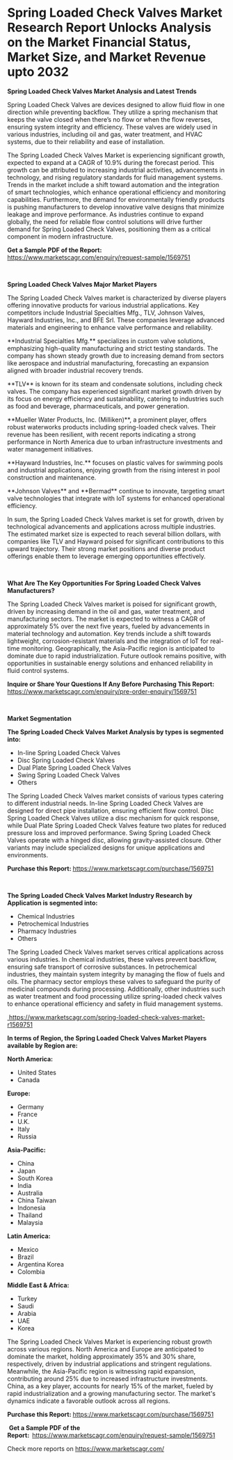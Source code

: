 <p><h1>Spring Loaded Check Valves Market Research Report Unlocks Analysis on the Market Financial Status, Market Size, and Market Revenue upto 2032</h1></p><p><strong>Spring Loaded Check Valves Market Analysis and Latest Trends</strong></p>
<p><p>Spring Loaded Check Valves are devices designed to allow fluid flow in one direction while preventing backflow. They utilize a spring mechanism that keeps the valve closed when there’s no flow or when the flow reverses, ensuring system integrity and efficiency. These valves are widely used in various industries, including oil and gas, water treatment, and HVAC systems, due to their reliability and ease of installation.</p><p>The Spring Loaded Check Valves Market is experiencing significant growth, expected to expand at a CAGR of 10.9% during the forecast period. This growth can be attributed to increasing industrial activities, advancements in technology, and rising regulatory standards for fluid management systems. Trends in the market include a shift toward automation and the integration of smart technologies, which enhance operational efficiency and monitoring capabilities. Furthermore, the demand for environmentally friendly products is pushing manufacturers to develop innovative valve designs that minimize leakage and improve performance. As industries continue to expand globally, the need for reliable flow control solutions will drive further demand for Spring Loaded Check Valves, positioning them as a critical component in modern infrastructure.</p></p>
<p><strong>Get a Sample PDF of the Report:&nbsp;</strong> <a href="https://www.marketscagr.com/enquiry/request-sample/1569751?utm_campaign=3432&utm_medium=2&utm_source=Github&utm_content=ia&utm_term=25032025&utm_id=spring-loaded-check-valves">https://www.marketscagr.com/enquiry/request-sample/1569751</a></p>
<p>&nbsp;</p>
<p><strong>Spring Loaded Check Valves Major Market Players</strong></p>
<p><p>The Spring Loaded Check Valves market is characterized by diverse players offering innovative products for various industrial applications. Key competitors include Industrial Specialties Mfg., TLV, Johnson Valves, Hayward Industries, Inc., and BFE Srl. These companies leverage advanced materials and engineering to enhance valve performance and reliability.</p><p>**Industrial Specialties Mfg.** specializes in custom valve solutions, emphasizing high-quality manufacturing and strict testing standards. The company has shown steady growth due to increasing demand from sectors like aerospace and industrial manufacturing, forecasting an expansion aligned with broader industrial recovery trends.</p><p>**TLV** is known for its steam and condensate solutions, including check valves. The company has experienced significant market growth driven by its focus on energy efficiency and sustainability, catering to industries such as food and beverage, pharmaceuticals, and power generation.</p><p>**Mueller Water Products, Inc. (Milliken)**, a prominent player, offers robust waterworks products including spring-loaded check valves. Their revenue has been resilient, with recent reports indicating a strong performance in North America due to urban infrastructure investments and water management initiatives.</p><p>**Hayward Industries, Inc.** focuses on plastic valves for swimming pools and industrial applications, enjoying growth from the rising interest in pool construction and maintenance. </p><p>**Johnson Valves** and **Bermad** continue to innovate, targeting smart valve technologies that integrate with IoT systems for enhanced operational efficiency.</p><p>In sum, the Spring Loaded Check Valves market is set for growth, driven by technological advancements and applications across multiple industries. The estimated market size is expected to reach several billion dollars, with companies like TLV and Hayward poised for significant contributions to this upward trajectory. Their strong market positions and diverse product offerings enable them to leverage emerging opportunities effectively.</p></p>
<p>&nbsp;</p>
<p><strong>What Are The Key Opportunities For Spring Loaded Check Valves Manufacturers?</strong></p>
<p><p>The Spring Loaded Check Valves market is poised for significant growth, driven by increasing demand in the oil and gas, water treatment, and manufacturing sectors. The market is expected to witness a CAGR of approximately 5% over the next five years, fueled by advancements in material technology and automation. Key trends include a shift towards lightweight, corrosion-resistant materials and the integration of IoT for real-time monitoring. Geographically, the Asia-Pacific region is anticipated to dominate due to rapid industrialization. Future outlook remains positive, with opportunities in sustainable energy solutions and enhanced reliability in fluid control systems.</p></p>
<p><strong>Inquire or Share Your Questions If Any Before Purchasing This Report:</strong> <a href="https://www.marketscagr.com/enquiry/pre-order-enquiry/1569751?utm_campaign=3432&utm_medium=2&utm_source=Github&utm_content=ia&utm_term=25032025&utm_id=spring-loaded-check-valves">https://www.marketscagr.com/enquiry/pre-order-enquiry/1569751</a></p>
<p>&nbsp;</p>
<p><strong>Market Segmentation</strong></p>
<p><strong>The Spring Loaded Check Valves Market Analysis by types is segmented into:</strong></p>
<p><ul><li>In-line Spring Loaded Check Valves</li><li>Disc Spring Loaded Check Valves</li><li>Dual Plate Spring Loaded Check Valves</li><li>Swing Spring Loaded Check Valves</li><li>Others</li></ul></p>
<p><p>The Spring Loaded Check Valves market consists of various types catering to different industrial needs. In-line Spring Loaded Check Valves are designed for direct pipe installation, ensuring efficient flow control. Disc Spring Loaded Check Valves utilize a disc mechanism for quick response, while Dual Plate Spring Loaded Check Valves feature two plates for reduced pressure loss and improved performance. Swing Spring Loaded Check Valves operate with a hinged disc, allowing gravity-assisted closure. Other variants may include specialized designs for unique applications and environments.</p></p>
<p><strong>Purchase this Report:&nbsp;</strong><a href="https://www.marketscagr.com/purchase/1569751?utm_campaign=3432&utm_medium=2&utm_source=Github&utm_content=ia&utm_term=25032025&utm_id=spring-loaded-check-valves">https://www.marketscagr.com/purchase/1569751</a></p>
<p>&nbsp;</p>
<p><strong>The Spring Loaded Check Valves Market Industry Research by Application is segmented into:</strong></p>
<p><ul><li>Chemical Industries</li><li>Petrochemical Industries</li><li>Pharmacy Industries</li><li>Others</li></ul></p>
<p><p>The Spring Loaded Check Valves market serves critical applications across various industries. In chemical industries, these valves prevent backflow, ensuring safe transport of corrosive substances. In petrochemical industries, they maintain system integrity by managing the flow of fuels and oils. The pharmacy sector employs these valves to safeguard the purity of medicinal compounds during processing. Additionally, other industries such as water treatment and food processing utilize spring-loaded check valves to enhance operational efficiency and safety in fluid management systems.</p></p>
<p><a href="https://www.marketscagr.com/spring-loaded-check-valves-market-r1569751?utm_campaign=3432&utm_medium=2&utm_source=Github&utm_content=ia&utm_term=25032025&utm_id=spring-loaded-check-valves">&nbsp;https://www.marketscagr.com/spring-loaded-check-valves-market-r1569751</a></p>
<p><strong>In terms of Region, the Spring Loaded Check Valves Market Players available by Region are:</strong></p>
<p>
    <p> <strong> North America: </strong>
        <ul>
            <li>United States</li>
            <li>Canada</li>
        </ul>
        </p> 
    <p> <strong> Europe: </strong>
        <ul>
            <li>Germany</li>
            <li>France</li>
            <li>U.K.</li>
            <li>Italy</li>
            <li>Russia</li>
        </ul>
        </p> 
    <p> <strong> Asia-Pacific: </strong>
        <ul>
            <li>China</li>
            <li>Japan</li>
            <li>South Korea</li>
            <li>India</li>
            <li>Australia</li>
            <li>China Taiwan</li>
            <li>Indonesia</li>
            <li>Thailand</li>
            <li>Malaysia</li>
        </ul>
        </p> 
    <p> <strong> Latin America: </strong>
        <ul>
            <li>Mexico</li>
            <li>Brazil</li>
            <li>Argentina Korea</li>
            <li>Colombia</li>
        </ul>
        </p> 
    <p> <strong> Middle East & Africa: </strong>
        <ul>
            <li>Turkey</li>
            <li>Saudi</li>
            <li>Arabia</li>
            <li>UAE</li>
            <li>Korea</li>
        </ul>
    </p>
    </p>
<p><p>The Spring Loaded Check Valves Market is experiencing robust growth across various regions. North America and Europe are anticipated to dominate the market, holding approximately 35% and 30% share, respectively, driven by industrial applications and stringent regulations. Meanwhile, the Asia-Pacific region is witnessing rapid expansion, contributing around 25% due to increased infrastructure investments. China, as a key player, accounts for nearly 15% of the market, fueled by rapid industrialization and a growing manufacturing sector. The market's dynamics indicate a favorable outlook across all regions.</p></p>
<p><strong>Purchase this Report: </strong><a href="https://www.marketscagr.com/purchase/1569751?utm_campaign=3432&utm_medium=2&utm_source=Github&utm_content=ia&utm_term=25032025&utm_id=spring-loaded-check-valves">https://www.marketscagr.com/purchase/1569751</a></p>
<p>&nbsp;<strong>Get a Sample PDF of the Report:&nbsp;&nbsp;</strong><a href="https://www.marketscagr.com/enquiry/request-sample/1569751?utm_campaign=3432&utm_medium=2&utm_source=Github&utm_content=ia&utm_term=25032025&utm_id=spring-loaded-check-valves">https://www.marketscagr.com/enquiry/request-sample/1569751</a></p>
<p><strong></strong></p>
<p>Check more reports on <a href="https://www.marketscagr.com/?utm_campaign=3432&utm_medium=2&utm_source=Github&utm_content=ia&utm_term=25032025&utm_id=spring-loaded-check-valves">https://www.marketscagr.com/</a></p>